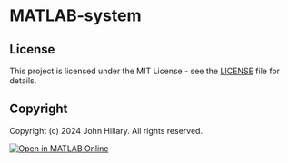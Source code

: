 # MATLAB-system
## License
This project is licensed under the MIT License - see the [LICENSE](LICENSE) file for details.

## Copyright
Copyright (c) 2024 John Hillary. All rights reserved.

[![Open in MATLAB Online](https://www.mathworks.com/images/responsive/global/open-in-matlab-online.svg)](https://matlab.mathworks.com/open/github/v1?repo=GopeAnalytics/MATLAB-system)

